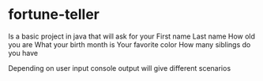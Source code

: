 # fortune-teller
Is a basic project in java that will ask for your 
First name 
Last name 
How old you are 
What your birth month is 
Your favorite color 
How many siblings do you have 

Depending on user input console output will give different scenarios
